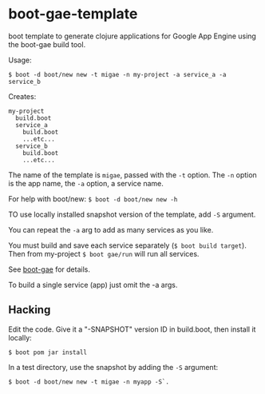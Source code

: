 # boot-gae-template

boot template to generate clojure applications for Google App Engine using the boot-gae build tool.

Usage:

```
$ boot -d boot/new new -t migae -n my-project -a service_a -a service_b
```

Creates:
```
my-project
  build.boot
  service_a
    build.boot
	...etc...
  service_b
    build.boot
	...etc...
```

The name of the template is `migae`, passed with the `-t` option.  The
`-n` option is the app name, the `-a` option, a service name.

For help with boot/new:  `$ boot -d boot/new new -h`

TO use locally installed snapshot version of the template, add `-S` argument.

You can repeat the `-a` arg to add as many services as you like.

You must build and save each service separately (`$ boot build target`). Then from my-project `$ boot gae/run` will run all services.

See [boot-gae](https://github.com/migae/boot-gae) for details.

To build a single service (app) just omit the -a args.

## Hacking

Edit the code.  Give it a "-SNAPSHOT" version ID in build.boot, then install it locally:

```
$ boot pom jar install
```

In a test directory, use the snapshot by adding the `-S` argument:

```
$ boot -d boot/new new -t migae -n myapp -S`.
```